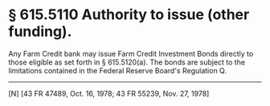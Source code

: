 # § 615.5110   Authority to issue (other funding).

Any Farm Credit bank may issue Farm Credit Investment Bonds directly to those eligible as set forth in § 615.5120(a). The bonds are subject to the limitations contained in the Federal Reserve Board's Regulation Q.



---

[N] [43 FR 47489, Oct. 16, 1978; 43 FR 55239, Nov. 27, 1978] 




